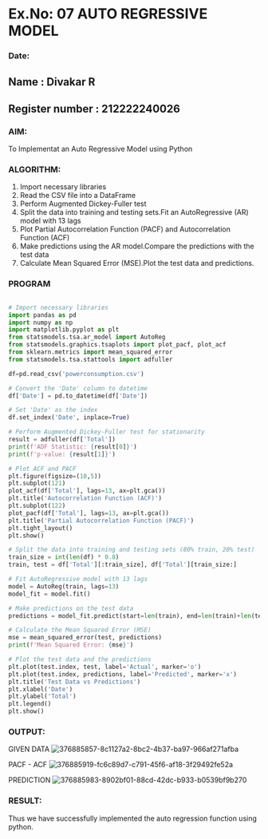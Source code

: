 # Ex.No: 07                                       AUTO REGRESSIVE MODEL
### Date: 
## Name : Divakar R
## Register number : 212222240026


### AIM:
To Implementat an Auto Regressive Model using Python
### ALGORITHM:
1. Import necessary libraries
2. Read the CSV file into a DataFrame
3. Perform Augmented Dickey-Fuller test
4. Split the data into training and testing sets.Fit an AutoRegressive (AR) model with 13 lags
5. Plot Partial Autocorrelation Function (PACF) and Autocorrelation Function (ACF)
6. Make predictions using the AR model.Compare the predictions with the test data
7. Calculate Mean Squared Error (MSE).Plot the test data and predictions.
### PROGRAM

```python

# Import necessary libraries
import pandas as pd
import numpy as np
import matplotlib.pyplot as plt
from statsmodels.tsa.ar_model import AutoReg
from statsmodels.graphics.tsaplots import plot_pacf, plot_acf
from sklearn.metrics import mean_squared_error
from statsmodels.tsa.stattools import adfuller

df=pd.read_csv('powerconsumption.csv')

# Convert the 'Date' column to datetime
df['Date'] = pd.to_datetime(df['Date'])

# Set 'Date' as the index
df.set_index('Date', inplace=True)

# Perform Augmented Dickey-Fuller test for stationarity
result = adfuller(df['Total'])
print(f'ADF Statistic: {result[0]}')
print(f'p-value: {result[1]}')

# Plot ACF and PACF
plt.figure(figsize=(10,5))
plt.subplot(121)
plot_acf(df['Total'], lags=13, ax=plt.gca())
plt.title('Autocorrelation Function (ACF)')
plt.subplot(122)
plot_pacf(df['Total'], lags=13, ax=plt.gca())
plt.title('Partial Autocorrelation Function (PACF)')
plt.tight_layout()
plt.show()

# Split the data into training and testing sets (80% train, 20% test)
train_size = int(len(df) * 0.8)
train, test = df['Total'][:train_size], df['Total'][train_size:]

# Fit AutoRegressive model with 13 lags
model = AutoReg(train, lags=13)
model_fit = model.fit()

# Make predictions on the test data
predictions = model_fit.predict(start=len(train), end=len(train)+len(test)-1, dynamic=False)

# Calculate the Mean Squared Error (MSE)
mse = mean_squared_error(test, predictions)
print(f'Mean Squared Error: {mse}')

# Plot the test data and the predictions
plt.plot(test.index, test, label='Actual', marker='o')
plt.plot(test.index, predictions, label='Predicted', marker='x')
plt.title('Test Data vs Predictions')
plt.xlabel('Date')
plt.ylabel('Total')
plt.legend()
plt.show()
```

### OUTPUT:

GIVEN DATA
![376885857-8c1127a2-8bc2-4b37-ba97-966af271afba](https://github.com/user-attachments/assets/6f7b56da-3c89-497f-bd4d-fb3212a69cee)

PACF - ACF
![376885919-fc6c89d7-c791-45f6-af18-3f29492fe52a](https://github.com/user-attachments/assets/98a10a39-5127-4d5e-bb97-40f5db5fc095)


PREDICTION
![376885983-8902bf01-88cd-42dc-b933-b0539bf9b270](https://github.com/user-attachments/assets/b84bd17e-49f6-4dd8-81de-0d7732f70f0f)


### RESULT:
Thus we have successfully implemented the auto regression function using python.
